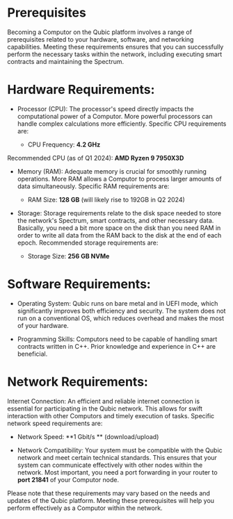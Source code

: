 # Prerequisites

Becoming a Computor on the Qubic platform involves a range of prerequisites related to your hardware, software, and networking capabilities. Meeting these requirements ensures that you can successfully perform the necessary tasks within the network, including executing smart contracts and maintaining the Spectrum.

# Hardware Requirements:

* Processor (CPU): The processor's speed directly impacts the computational power of a Computor. More powerful processors can handle complex calculations more efficiently. Specific CPU requirements are:

    * CPU Frequency: **4.2 GHz**

 Recommended CPU (as of Q1 2024): **AMD Ryzen 9 7950X3D**

* Memory (RAM): Adequate memory is crucial for smoothly running operations. More RAM allows a Computor to process larger amounts of data simultaneously. Specific RAM requirements are:

    * RAM Size: **128 GB** (will likely rise to 192GB in Q2 2024)

* Storage: Storage requirements relate to the disk space needed to store the network's Spectrum, smart contracts, and other necessary data. Basically, you need a bit more space on the disk than you need RAM in order to write all data from the RAM back to the disk at the end of each epoch. Recommended storage requirements are:

    * Storage Size: **256 GB NVMe**

# Software Requirements:

* Operating System: Qubic runs on bare metal and in UEFI mode, which significantly improves both efficiency and security. The system does not run on a conventional OS, which reduces overhead and makes the most of your hardware.

* Programming Skills: Computors need to be capable of handling smart contracts written in C++. Prior knowledge and experience in C++ are beneficial.

# Network Requirements:

Internet Connection: An efficient and reliable internet connection is essential for participating in the Qubic network. This allows for swift interaction with other Computors and timely execution of tasks. Specific network speed requirements are:

* Network Speed: **1 Gbit/s ** (download/upload)

* Network Compatibility: Your system must be compatible with the Qubic network and meet certain technical standards. This ensures that your system can communicate effectively with other nodes within the network. Most important, you need a port forwarding in your router to **port 21841** of your Computor node.

Please note that these requirements may vary based on the needs and updates of the Qubic platform. Meeting these prerequisites will help you perform effectively as a Computor within the network.